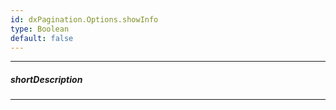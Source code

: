 ```yaml
---
id: dxPagination.Options.showInfo
type: Boolean
default: false
---
```

---
##### shortDescription
<!-- Description goes here -->

---
<!-- Description goes here -->
